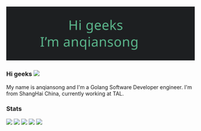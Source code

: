 ![anqiansong](anqiansong.svg)

### Hi geeks <img src="https://raw.githubusercontent.com/anqiansong/anqiansong/master/wave.gif" width="30px">
My name is anqiansong and I'm a Golang Software Developer engineer. I'm from ShangHai China, currently working at TAL.

### Stats

[![](https://raw.githubusercontent.com/anqiansong/anqiansong/main/profile-summary-card-output/github/0-profile-details.svg)](https://github.com/anqiansong/anqiansong)
[![](https://raw.githubusercontent.com/anqiansong/anqiansong/main/profile-summary-card-output/github/1-repos-per-language.svg)](https://github.com/anqiansong/anqiansong) [![](https://raw.githubusercontent.com/anqiansong/anqiansong/main/profile-summary-card-output/github/2-most-commit-language.svg)](https://github.com/vn7n24fzkq/github-profile-summary-cards)
[![](https://raw.githubusercontent.com/anqiansong/anqiansong/main/profile-summary-card-output/github/3-stats.svg)](https://github.com/anqiansong/anqiansong) [![](https://raw.githubusercontent.com/anqiansong/anqiansong/main/profile-summary-card-output/github/4-productive-time.svg)](https://github.com/vn7n24fzkq/github-profile-summary-cards)